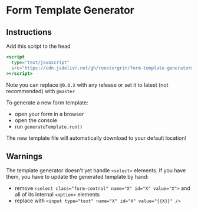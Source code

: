 # Form Template Generator

## Instructions

Add this script to the head

```jsx
<script
  type="text/javascript"
  src="https://cdn.jsdelivr.net/gh/roostergrin/form-template-generator@0.0.5/form-template-generator.js"
></script>
```

Note you can replace `@0.0.X` with any release or set it to latest (not recommended) with `@master`

To generate a new form template:

- open your form in a browser
- open the console
- run `generateTemplate.run()`

The new template file will automatically download to your default location!

## Warnings

The template generator doesn't yet handle `<select>` elements. If you have them, you have to update the generated template by hand:

- remove `<select class="form-control" name="X" id="X" value="X">` and all of its internal `<option>` elements
- replace with `<input type="text" name="X" id="X" value="{{X}}" />`
